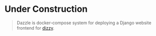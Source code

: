 # Under Construction

> Dazzle is docker-compose system for deploying a Django website frontend for [dizzy](https://github.com/GRAYgoose124/dizzy).


